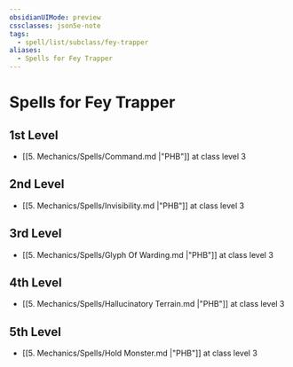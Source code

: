 ```yaml
---
obsidianUIMode: preview
cssclasses: json5e-note
tags:
  - spell/list/subclass/fey-trapper
aliases:
  - Spells for Fey Trapper
---
```

# Spells for Fey Trapper

## 1st Level

- [[5. Mechanics/Spells/Command.md \|"PHB"]] at class level 3

## 2nd Level

- [[5. Mechanics/Spells/Invisibility.md \|"PHB"]] at class level 3

## 3rd Level

- [[5. Mechanics/Spells/Glyph Of Warding.md \|"PHB"]] at class level 3

## 4th Level

- [[5. Mechanics/Spells/Hallucinatory Terrain.md \|"PHB"]] at class level 3

## 5th Level

- [[5. Mechanics/Spells/Hold Monster.md \|"PHB"]] at class level 3
